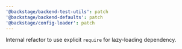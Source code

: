 ```yaml
---
'@backstage/backend-test-utils': patch
'@backstage/backend-defaults': patch
'@backstage/config-loader': patch
---
```


Internal refactor to use explicit `require` for lazy-loading dependency.
